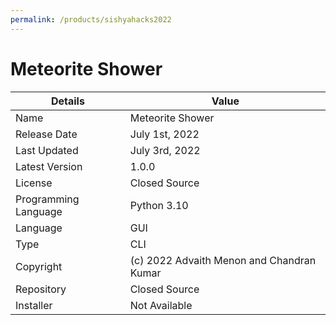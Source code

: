 ```yaml
---
permalink: /products/sishyahacks2022
---
```


# Meteorite Shower

Details | Value
--|--
Name | Meteorite Shower
Release Date | July 1st, 2022
Last Updated | July 3rd, 2022
Latest Version | 1.0.0
License | Closed Source
Programming Language | Python 3.10
Language | GUI
Type | CLI
Copyright | (c) 2022 Advaith Menon and Chandran Kumar
Repository | Closed Source
Installer | Not Available
